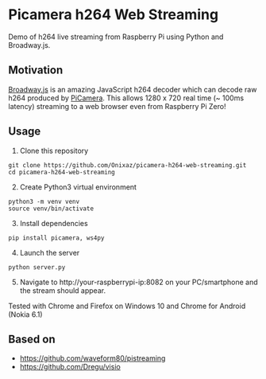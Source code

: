 # Picamera h264 Web Streaming
Demo of h264 live streaming from Raspberry Pi using Python and Broadway.js.

## Motivation

[Broadway.js](https://github.com/mbebenita/Broadway) is an amazing JavaScript h264 decoder which can decode raw h264 produced by [PiCamera](https://github.com/waveform80/picamera). This allows 1280 x 720 real time (~ 100ms latency) streaming to a web browser even from Raspberry Pi Zero!

## Usage

1. Clone this repository

```
git clone https://github.com/Onixaz/picamera-h264-web-streaming.git
cd picamera-h264-web-streaming
```

2. Create Python3 virtual environment

```
python3 -m venv venv
source venv/bin/activate
```

3. Install dependencies

```
pip install picamera, ws4py
```

4. Launch the server

```
python server.py
```
5. Navigate to http://your-raspberrypi-ip:8082 on your PC/smartphone and the stream should appear.

Tested with Chrome and Firefox on Windows 10 and Chrome for Android (Nokia 6.1) 

## Based on

* https://github.com/waveform80/pistreaming
* https://github.com/Dregu/visio



